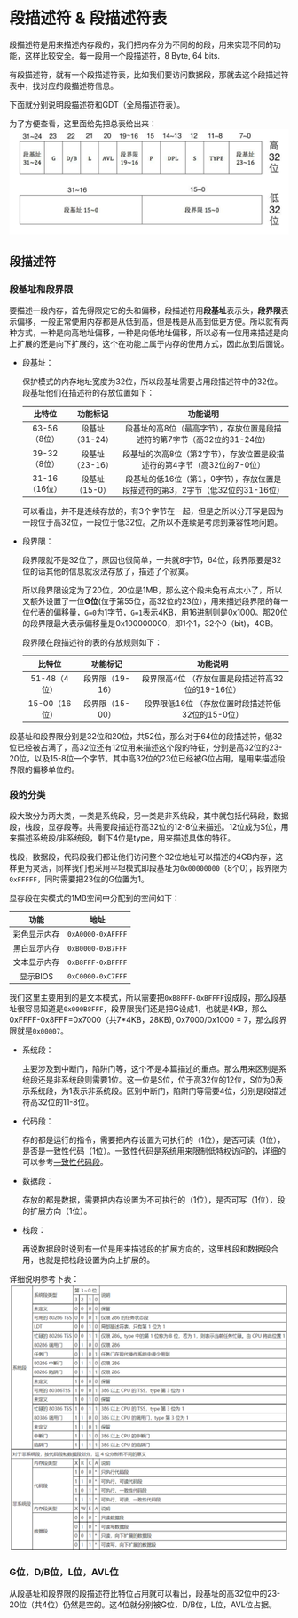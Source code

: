 
# 段描述符 & 段描述符表
段描述符是用来描述内存段的，我们把内存分为不同的的段，用来实现不同的功能，这样比较安全。每一段用一个段描述符，8 Byte, 64 bits.

有段描述符，就有一个段描述符表，比如我们要访问数据段，那就去这个段描述符表中，找对应的段描述符信息。

下面就分别说明段描述符和GDT（全局描述符表）。

为了方便查看，这里面给先把总表给出来：
![GDT表的结构](./Fig/GDT.png)

## 段描述符
### 段基址和段界限

要描述一段内存，首先得限定它的头和偏移，段描述符用**段基址**表示头，**段界限**表示偏移，一般正常使用内存都是从低到高，但是栈是从高到低更方便。所以就有两种方式，一种是向高地址偏移，一种是向低地址偏移，所以必有一位用来描述是向上扩展的还是向下扩展的，这个在功能上属于内存的使用方式，因此放到后面说。

- 段基址：

    保护模式的内存地址宽度为32位，所以段基址需要占用段描述符中的32位。段基址他们在描述符的存放位置如下：

    | 比特位        | 功能标记       | 功能说明                              |
    |:----------:|:----------:|:---------------------------------:|
    | 63-56（8位）  | 段基址（31-24） | 段基址的高8位（最高字节），存放位置是段描述符的第7字节（高32位的31-24位）     |
    | 39-32（8位）  | 段基址（23-16） | 段基址的次高8位（第2字节），存放位置是段描述符的第4字节（高32位的7-0位）     |
    | 31-16（16位） | 段基址（15-0）  | 段基址的低16位（第1，0字节），存放位置是段描述符的第3，2字节（低32位的31-16位）|

    可以看出，并不是连续存放的，有3个字节在一起，但是之所以分开写是因为一段位于高32位，一段位于低32位。之所以不连续是考虑到兼容性地问题。

- 段界限：

    段界限就不是32位了，原因也很简单，一共就8字节，64位，段界限要是32位的话其他的信息就没法存放了，描述了个寂寞。

    所以段界限设定为了20位，20位是1MB，那么这个段未免有点太小了，所以又额外设置了一位**G位**(位于第55位，高32位的23位），用来描述段界限的每一位代表的偏移量，`G=0`为1字节，`G=1`表示4KB，用16进制则是0x1000。那20位的段界限最大表示偏移量是0x100000000，即1个1，32个0（bit)，4GB。

    段界限在段描述符的表的存放规则如下：

    | 比特位        | 功能标记       | 功能说明    |
    |:----------:|:----------:|:-------:|
    | 51-48（4位）  | 段界限（19-16） | 段界限高4位  （存放位置是段描述符高32位的19-16位）|
    | 15-00（16位） | 段界限（15-00） | 段界限低16位 （存放位置时段描述符低32位的15-0位） |

段基址和段界限分别是32位和20位，共52位，那么对于64位的段描述符，低32位已经被占满了，高32位还有12位用来描述这个段的特征，分别是高32位的23-20位，以及15-8位一个字节。其中高32位的23位已经被G位占用，是用来描述段界限的偏移单位的。

### 段的分类
段大致分为两大类，一类是系统段，另一类是非系统段，其中就包括代码段，数据段，栈段，显存段等。共需要段描述符高32位的12-8位来描述。12位成为S位，用来描述系统段/非系统段，剩下4位是type，用来描述具体的特征。

栈段，数据段，代码段我们都让他们访问整个32位地址可以描述的4GB内存，这样更为灵活，同样我们也采用平坦模式即段基址为`0x00000000`（8个0），段界限为`0xFFFFF`，同时需要把23位的G位置为1。

显存段在实模式的1MB空间中分配到的空间如下：

| 功能 | 地址|
|:---:|:---:|
|彩色显示内存|`0xA0000-0xAFFFF`|
|黑白显示内存|`0xB0000-0xB7FFF`|
|文本显示内存|`0xB8FFF-0xBFFFF`|
|显示BIOS|`0xC0000-0xC7FFF`|

我们这里主要用到的是文本模式，所以需要把`0xB8FFF-0xBFFFF`设成段，那么段基址很容易知道是`0x000B8FFF`，段界限我们还是把G设成1，也就是4KB，那么0xFFFF-0x8FFF=0x7000（共7*4KB，28KB), 0x7000/0x1000 = 7，那么段界限就是`0x00007`。

- 系统段：

    主要涉及到中断门，陷阱门等，这个不是本篇描述的重点。那么用来区别是系统段还是非系统段则需要1位。这一位是S位，位于高32位的12位，S位为0表示系统段，为1表示非系统段。区别中断门，陷阱门等需要4位，分别是段描述符高32位的11-8位。

- 代码段：

    存的都是运行的指令，需要把内存设置为可执行的（1位），是否可读（1位），是否是一致性代码（1位）。一致性代码是系统用来限制低特权访问的，详细的可以参考[一致性代码段](https://www.cnblogs.com/geason/p/5774088.html)。


- 数据段：

    存放的都是数据，需要把内存设置为不可执行的（1位），是否可写（1位），段的扩展方向（1位）。

- 栈段：

    再说数据段时说到有一位是用来描述段的扩展方向的，这里栈段和数据段合用，也就是把栈段设置为向上扩展的。

详细说明参考下表：
![段描述符的type类型](./Fig/type.png)


###  G位，D/B位，L位，AVL位

从段基址和段界限的段描述符比特位占用就可以看出，段基址的高32位中的23-20位（共4位）仍然是空的。这4位就分别被G位，D/B位，L位，AVL位占据。


